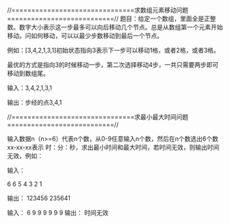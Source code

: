 
//===============================求数组元素移动问题===========================//
题目：给定一个数组，里面全是正整数。数字大小表示这一步最多可以向后移动几个节点。总是从数组第一个元素开始移动。问如何移动，可以以最少步数移动到最后一个节点。

例如：[3,4,2,1,3,1]初始状态指向3表示下一步可以移动1格，或者2格，或者3格。

最优的方式是指向3的时候移动一步，第二次选择移动4步，一共只需要两步即可移动到数组尾。


输入：3,4,2,1,3,1

输出：步经的点3,4,1


//===============================求最小最大时间问题===========================//

输入数据n（n>=6）代表n个数，从0-9任意输入n个数，然后在n个数选出6个数xx-xx-xx表示 时：分：秒，求出最小时间和最大时间，若时间无效，则输出时间无效，例如：

输入：

6
6 5 4 3 2 1

输出：
123456 235641

输入：
6
9 9 9 9 9 9
输出：
时间无效
